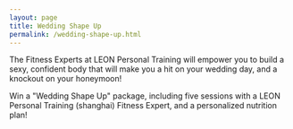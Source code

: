```yaml
---
layout: page
title: Wedding Shape Up
permalink: /wedding-shape-up.html
---
```


The Fitness Experts at LEON Personal Training will empower you to build a sexy, confident body that will make you a hit on your wedding day, and a knockout on your honeymoon! 

Win a "Wedding Shape Up" package, including five sessions with a LEON Personal Training (shanghai) Fitness Expert, and a personalized nutrition plan!
